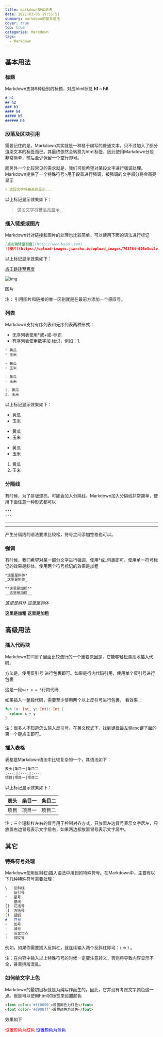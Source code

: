 ```yaml
---
title: markdown基础语法
date: 2021-03-06 19:55:51
summary: markdown的基本语法
cover: true
top: true
categories: Markdown
tags: 
  - Markdown
---
```

## 基本用法
### 标题
Markdown支持6种级别的标题，对应html标签 **h1 ~ h6**
```md
# h1
## h2
### h3
#### h4
##### h5
###### h6
```
### 段落及区块引用

需要记住的是，Markdown其实就是一种易于编写的普通文本，只不过加入了部分渲染文本的标签而已。其最终依然会转换为html标签，因此使用Markdown分段非常简单，前后至少保留一个空行即可。

而另外一个比较常见的需求就是，我们可能希望对某段文字进行强调处理。Markdown提供了一个特殊符号>用于段首进行强调，被强调的文字部分将会高亮显示

```md
> 这段文字将被高亮显示...
```

以上标记显示效果如下：

> 这段文字将被高亮显示...

### 插入链接或图片

Markdown针对链接和图片的处理也比较简单，可以使用下面的语法进行标记

```md
[点击跳转至百度](http://www.baidu.com)
![图片](https://upload-images.jianshu.io/upload_images/703764-605e3cc2ecb664f6.jpg?imageMogr2/auto-orient/strip%7CimageView2/2/w/1240)
```

以上标记显示效果如下：

[点击跳转至百度](https://link.jianshu.com?t=http%3A%2F%2Fwww.baidu.com)

![img](https:////upload-images.jianshu.io/upload_images/703764-605e3cc2ecb664f6.jpg?imageMogr2/auto-orient/strip|imageView2/2/w/1200/format/webp)

图片

注： 引用图片和链接的唯一区别就是在最前方添加一个感叹号。

### 列表

Markdown支持有序列表和无序列表两种形式：

- 无序列表使用*或+或-标识
- 有序列表使用数字加.标识，例如：1.

```md
* 黄瓜
* 玉米

+ 黄瓜
+ 玉米

- 黄瓜
- 玉米

1. 黄瓜
2. 玉米
```
以上标记显示效果如下：

* 黄瓜
* 玉米

+ 黄瓜
+ 玉米

- 黄瓜
- 玉米

1. 黄瓜
2. 玉米

### 分隔线

有时候，为了排版漂亮，可能会加入分隔线。Markdown加入分隔线非常简单，使用下面任意一种形式都可以

```md
***
---
```

------

------

产生分隔线的语法要求比较松，符号之间添加空格也可以。

### 强调

有时候，我们希望对某一部分文字进行强调，使用*或_包裹即可。使用单一符号标记的效果是斜体，使用两个符号标记的效果是加粗

```md
*这里是斜体*
_这里是斜体_

**这里是加粗**
__这里是加粗__
```

*这里是斜体*
 *这里是斜体*

**这里是加粗**
 **这里是加粗**

## 高级用法

### 插入代码块

Markdown在IT圈子里面比较流行的一个重要原因是，它能够轻松漂亮地插入代码。

方法是，使用反引号`进行包裹即可。如果是行内代码引用，使用单个反引号进行包裹

这是一段`var x = 3`行内代码

如果插入一整段代码，需要至少使用两个以上反引号进行包裹， 看效果：

```kotlin
fun (x: Int, y: Int): Int {
  return x + y
}
```

注：很多人不知道怎么输入反引号。在英文模式下，找到键盘最左侧esc键下面的第一个键点击即可。

### 插入表格

表格是Markdown语法中比较复杂的一个，其语法如下：

```md
表头|条目一|条目二
:---:|:---:|:---:
项目|项目一|项目二
```

以上标记显示效果如下：

| 表头 | 条目一 | 条目二 |
| :--: | :----: | :----: |
| 项目 | 项目一 | 项目二 |

注：三个短斜杠左右的冒号用于控制对齐方式，只放置左边冒号表示文字居左，只放置右边冒号表示文字居右，如果两边都放置冒号表示文字居中。

## 其它

### 特殊符号处理

Markdown使用反斜杠\插入语法中用到的特殊符号。在Markdown中，主要有以下几种特殊符号需要处理：

```md
\   反斜线
`   反引号
*   星号
_   底线
{}  花括号
[]  方括号
()  括弧
#   井号
+   加号
-   减号
.   英文句点
!   惊叹号
```

例如，如果你需要插入反斜杠，就连续输入两个反斜杠即可：\\ => \ 。

注：在内容中输入以上特殊符号的时候一定要注意转义，否则将导致内容显示不全，甚至排版混乱。

### 如何给文字上色

Markdown的最初目标就是为纯写作而生的。因此，它并没有考虑文字颜色这一点。但是可以使用html的标签来设置颜色

```html
<font color='#ff0000'>设置颜色为红色</font>
<font color='#0000ff'>设置颜色为蓝色</font>
```

效果如下

<font color='#ff0000'>设置颜色为红色</font>
<font color='#0000ff'>设置颜色为蓝色</font>